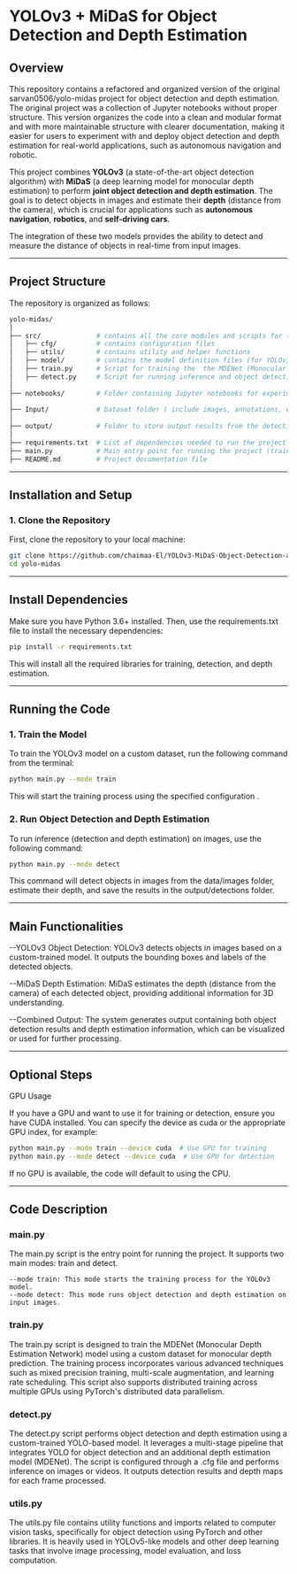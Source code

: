 # YOLOv3 + MiDaS for Object Detection and Depth Estimation

## Overview

This repository contains a refactored and organized version of the original sarvan0506/yolo-midas project for object detection and depth estimation. The original project was a collection of Jupyter notebooks without proper structure. This version organizes the code into a clean and modular format and with more maintainable structure with clearer documentation, making it easier for users to experiment with and deploy object detection and depth estimation for real-world applications, such as autonomous navigation and robotic.

This project combines **YOLOv3** (a state-of-the-art object detection algorithm) with **MiDaS** (a deep learning model for monocular depth estimation) to perform **joint object detection and depth estimation**. The goal is to detect objects in images and estimate their **depth** (distance from the camera), which is crucial for applications such as **autonomous navigation**, **robotics**, and **self-driving cars**.

The integration of these two models provides the ability to detect and measure the distance of objects in real-time from input images.

---

## Project Structure

The repository is organized as follows:

```bash
yolo-midas/
│
├── src/              # contains all the core modules and scripts for the project
│   ├── cfg/          # contains configuration files
│   ├── utils/        # contains utility and helper functions
│   ├── model/        # contains the model definition files (for YOLOv3 and MiDaS)
│   ├── train.py      # Script for training the  the MDENet (Monocular Depth Estimation Network) model with custom dataset   
│   ├── detect.py     # Script for running inference and object detection with depth estimation   
│
├── notebooks/        # Folder containing Jupyter notebooks for experimentation  
│
├── Input/            # Dataset folder ( include images, annotations, etc.)
│
├── output/           # Folder to store output results from the detection script
│
├── requirements.txt  # List of dependencies needed to run the project
├── main.py           # Main entry point for running the project (train or detect)
├── README.md         # Project documentation file

```

---

## Installation and Setup

### 1. **Clone the Repository**
First, clone the repository to your local machine:
```bash
git clone https://github.com/chaimaa-El/YOLOv3-MiDaS-Object-Detection-and-Depth-Estimation-Refactored.git
cd yolo-midas
```

---

## Install Dependencies
Make sure you have Python 3.6+ installed. Then, use the requirements.txt file to install the necessary dependencies:

```bash
pip install -r requirements.txt
```
This will install all the required libraries for training, detection, and depth estimation.

---

## Running the Code
### 1. **Train the Model**

To train the YOLOv3 model on a custom dataset, run the following command from the terminal:

```bash
python main.py --mode train 
```
This will start the training process using the specified configuration .
### 2. **Run Object Detection and Depth Estimation**

To run inference (detection and depth estimation) on images, use the following command:


```bash
python main.py --mode detect 
```

This command will detect objects in images from the data/images folder, estimate their depth, and save the results in the output/detections folder.


---

## Main Functionalities

--YOLOv3 Object Detection: YOLOv3 detects objects in images based on a custom-trained model. It outputs the bounding boxes and labels of the detected objects.

--MiDaS Depth Estimation: MiDaS estimates the depth (distance from the camera) of each detected object, providing additional information for 3D understanding.

--Combined Output: The system generates output containing both object detection results and depth estimation information, which can be visualized or used for further processing.

---

## Optional Steps
GPU Usage

If you have a GPU and want to use it for training or detection, ensure you have CUDA installed. You can specify the device as cuda or the appropriate GPU index, for example:
```bash
python main.py --mode train --device cuda  # Use GPU for training
python main.py --mode detect --device cuda  # Use GPU for detection
```
If no GPU is available, the code will default to using the CPU.

---

## Code Description
### main.py

The main.py script is the entry point for running the project. It supports two main modes: train and detect.

    --mode train: This mode starts the training process for the YOLOv3 model.
    --mode detect: This mode runs object detection and depth estimation on input images.

### train.py

The train.py script is designed to train the MDENet (Monocular Depth Estimation Network) model using a custom dataset for monocular depth prediction. The training process incorporates various advanced techniques such as mixed precision training, multi-scale augmentation, and learning rate scheduling. This script also supports distributed training across multiple GPUs using PyTorch's distributed data parallelism.

### detect.py

The detect.py script performs object detection and depth estimation using a custom-trained YOLO-based model. It leverages a multi-stage pipeline that integrates YOLO for object detection and an additional depth estimation model (MDENet). The script is configured through a .cfg file and performs inference on images or videos. It outputs detection results and depth maps for each frame processed.

### utils.py

The utils.py file contains utility functions and imports related to computer vision tasks, specifically for object detection using PyTorch and other libraries. It is heavily used in YOLOv5-like models and other deep learning tasks that involve image processing, model evaluation, and loss computation.


